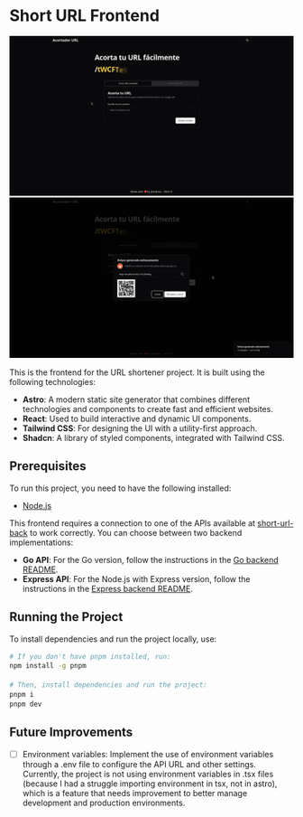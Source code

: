 # Short URL Frontend

![App Screenshot](./assets/main.png)
![App Screenshot](./assets/short.png)

This is the frontend for the URL shortener project. It is built using the following technologies:

- **Astro**: A modern static site generator that combines different technologies and components to create fast and efficient websites.
- **React**: Used to build interactive and dynamic UI components.
- **Tailwind CSS**: For designing the UI with a utility-first approach.
- **Shadcn**: A library of styled components, integrated with Tailwind CSS.

## Prerequisites

To run this project, you need to have the following installed:

- [Node.js](https://nodejs.org/)

This frontend requires a connection to one of the APIs available at [short-url-back](https://github.com/jbalibrea1/short-url-back) to work correctly. You can choose between two backend implementations:

- **Go API**: For the Go version, follow the instructions in the [Go backend README](https://github.com/jbalibrea1/short-url-back/tree/main/back-go).
- **Express API**: For the Node.js with Express version, follow the instructions in the [Express backend README](https://github.com/jbalibrea1/short-url-back/tree/main/api-express).

## Running the Project

To install dependencies and run the project locally, use:

```bash
# If you don't have pnpm installed, run:
npm install -g pnpm

# Then, install dependencies and run the project:
pnpm i
pnpm dev
```

## Future Improvements

- [ ] Environment variables: Implement the use of environment variables through a .env file to configure the API URL and other settings. Currently, the project is not using environment variables in .tsx files (because I had a struggle importing environment in tsx, not in astro), which is a feature that needs improvement to better manage development and production environments.
